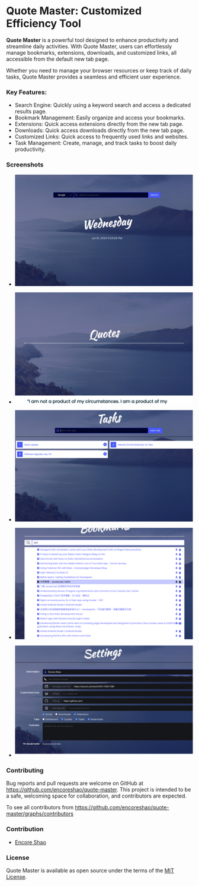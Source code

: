 # Quote Master: Customized Efficiency Tool

**Quote Master** is a powerful tool designed to enhance productivity and streamline daily activities. With Quote Master, users can effortlessly manage bookmarks, extensions, downloads, and customized links, all accessible from the default new tab page.

Whether you need to manage your browser resources or keep track of daily tasks, Quote Master provides a seamless and efficient user experience.

### Key Features:

- Search Engine: Quickly using a keyword search and access a dedicated results page.
- Bookmark Management: Easily organize and access your bookmarks.
- Extensions: Quick access extensions directly from the new tab page.
- Downloads: Quick access downloads directly from the new tab page.
- Customized Links: Quick access to frequently used links and websites.
- Task Management: Create, manage, and track tasks to boost daily productivity.

### Screenshots

- ![Search Engine](https://raw.githubusercontent.com/encoreshao/quote-master/main/src/assets/images/search-engine.png)

- ![Quotes](https://raw.githubusercontent.com/encoreshao/quote-master/main/src/assets/images/quotes.png)

- ![Tasks Management](https://raw.githubusercontent.com/encoreshao/quote-master/main/src/assets/images/tasks-management.png)

- ![Bookmark Manager](https://raw.githubusercontent.com/encoreshao/quote-master/main/src/assets/images/bookmark-manager.png)

- ![Settings](https://raw.githubusercontent.com/encoreshao/quote-master/main/src/assets/images/settings.png)

### Contributing

Bug reports and pull requests are welcome on GitHub at https://github.com/encoreshao/quote-master. This project is intended to be a safe, welcoming space for collaboration, and contributors are expected.

To see all contributors from https://github.com/encoreshao/quote-master/graphs/contributors

### Contribution

- [Encore Shao](https://github.com/encoreshao)

### License

Quote Master is available as open source under the terms of the [MIT License](https://opensource.org/licenses/MIT).
